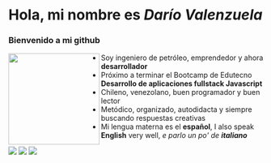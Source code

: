 # Hola, mi nombre es *Darío Valenzuela*
### Bienvenido a mi github

<img align="left" src="https://thumbs.gfycat.com/ExemplaryFairFeline-size_restricted.gif" height="180">

 - Soy ingeniero de petróleo, emprendedor y ahora **desarrollador**
 - Próximo a terminar el Bootcamp de Edutecno **Desarrollo de aplicaciones fullstack Javascript**
 - Chileno, venezolano, buen programador y buen lector
 - Metódico, organizado, autodidacta y siempre buscando respuestas creativas
 - Mi lengua materna es el **español**, I also speak **English** very well, *e parlo un po' de **italiano***

<img align="center" src="https://thumbs.gfycat.com/ExemplaryFairFeline-size_restricted.gif" height="0">
<br>
<a>
<img   src="https://github-readme-stats.vercel.app/api?username=davc1969&show_icons=true&include_all_commits=true&border_radius=20&locale=es" />
</a>

<a>
<img   src="https://github-readme-stats.vercel.app/api/top-langs/?username=davc1969&langs_count=8&locale=es&border_radius=20&langs_count=3&layout=compact" />
</a>

<img  src="https://github-readme-stats.vercel.app/api/wakatime?username=davc1969&border_radius=20" />



